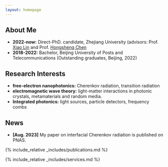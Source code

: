 ```yaml
---
layout: homepage
---
```


## About Me
- **2022-now:**  Direct-PhD. candidate, Zhejiang University (advisors: Prof. [Xiao Lin](https://person.zju.edu.cn/xiaolinGroup#0) and Prof. [Hongsheng Chen](https://scholar.google.com/citations?user=w1p_Wf0AAAAJ&hl=zh-CN)
- **2018-2022:** Bachelor, Beijing University of Posts and Telecommunications (Outstanding graduates, Beijing, 2022)

## Research Interests
- **free-electron nanophotonics:** Cherenkov radiation, transition radiation
- **electromagnetic wave theory:** light-matter interactions in photonic crystals, metamaterials and random media.
- **Integrated photonics:** light sources, particle detectors, frequency combs
  
## News
- **[Aug. 2023]** My paper on interfacial Cherenkov radiation is published on PNAS.


{% include_relative _includes/publications.md %}

{% include_relative _includes/services.md %}
